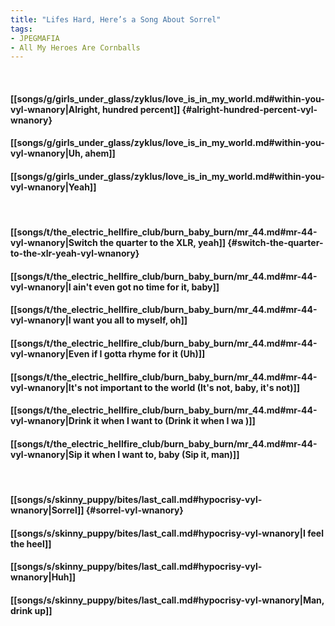 ```yaml
---
title: "Lifes Hard, Here’s a Song About Sorrel"
tags:
- JPEGMAFIA
- All My Heroes Are Cornballs
---
```

&nbsp;
#### [[songs/g/girls_under_glass/zyklus/love_is_in_my_world.md#within-you-vyl-wnanory|Alright, hundred percent]] {#alright-hundred-percent-vyl-wnanory}
#### [[songs/g/girls_under_glass/zyklus/love_is_in_my_world.md#within-you-vyl-wnanory|Uh, ahem]]
#### [[songs/g/girls_under_glass/zyklus/love_is_in_my_world.md#within-you-vyl-wnanory|Yeah]]
&nbsp;
#### [[songs/t/the_electric_hellfire_club/burn_baby_burn/mr_44.md#mr-44-vyl-wnanory|Switch the quarter to the XLR, yeah]] {#switch-the-quarter-to-the-xlr-yeah-vyl-wnanory}
#### [[songs/t/the_electric_hellfire_club/burn_baby_burn/mr_44.md#mr-44-vyl-wnanory|I ain't even got no time for it, baby]]
#### [[songs/t/the_electric_hellfire_club/burn_baby_burn/mr_44.md#mr-44-vyl-wnanory|I want you all to myself, oh]]
#### [[songs/t/the_electric_hellfire_club/burn_baby_burn/mr_44.md#mr-44-vyl-wnanory|Even if I gotta rhyme for it (Uh)]]
#### [[songs/t/the_electric_hellfire_club/burn_baby_burn/mr_44.md#mr-44-vyl-wnanory|It's not important to the world (It's not, baby, it's not)]]
#### [[songs/t/the_electric_hellfire_club/burn_baby_burn/mr_44.md#mr-44-vyl-wnanory|Drink it when I want to (Drink it when I wa )]]
#### [[songs/t/the_electric_hellfire_club/burn_baby_burn/mr_44.md#mr-44-vyl-wnanory|Sip it when I want to, baby (Sip it, man)]]
&nbsp;
#### [[songs/s/skinny_puppy/bites/last_call.md#hypocrisy-vyl-wnanory|Sorrel]] {#sorrel-vyl-wnanory}
#### [[songs/s/skinny_puppy/bites/last_call.md#hypocrisy-vyl-wnanory|I feel the heel]]
#### [[songs/s/skinny_puppy/bites/last_call.md#hypocrisy-vyl-wnanory|Huh]]
#### [[songs/s/skinny_puppy/bites/last_call.md#hypocrisy-vyl-wnanory|Man, drink up]]
